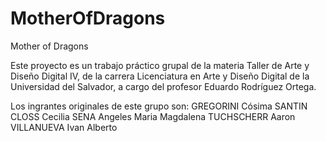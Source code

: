 # MotherOfDragons

Mother of Dragons

Este proyecto es un trabajo práctico grupal de la materia Taller de Arte y Diseño Digital IV, de la carrera Licenciatura en Arte y Diseño Digital de la Universidad del Salvador, a cargo del profesor Eduardo Rodríguez Ortega.

Los ingrantes originales de este grupo son:
GREGORINI Cósima
SANTIN CLOSS Cecilia 
SENA Angeles Maria Magdalena
TUCHSCHERR Aaron
VILLANUEVA Ivan Alberto
